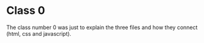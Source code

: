 # Class 0
The class number 0 was just to explain the three files and how they connect (html, css and javascript).